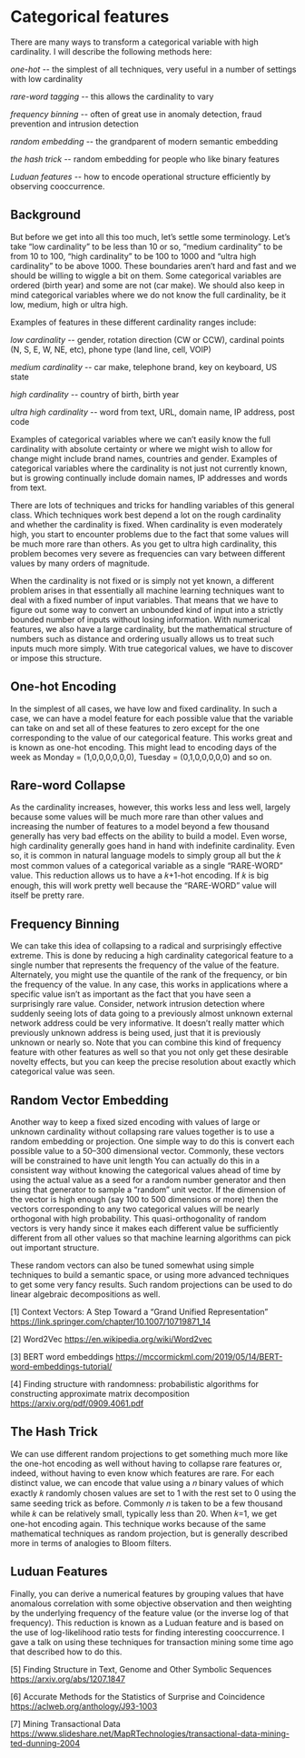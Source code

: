 # Categorical features
There are many ways to transform a categorical variable with high cardinality. I will describe the following methods here:

*one-hot* -- the simplest of all techniques, very useful in a number of settings with low cardinality

*rare-word tagging* -- this allows the cardinality to vary

*frequency binning* -- often of great use in anomaly detection, fraud prevention and intrusion detection

*random embedding* -- the grandparent of modern semantic embedding

*the hash trick* -- random embedding for people who like binary features

*Luduan features* -- how to encode operational structure efficiently by observing cooccurrence.

## Background
But before we get into all this too much, let’s settle some terminology. Let’s take “low cardinality” to be less than 10 or so, “medium cardinality” to be from 10 to 100, “high cardinality” to be 100 to 1000 and “ultra high cardinality” to be above 1000. These boundaries aren’t hard and fast and we should be willing to wiggle a bit on them. Some categorical variables are ordered (birth year) and some are not (car make). We should also keep in mind categorical variables where we do not know the full cardinality, be it low, medium, high or ultra high.

Examples of features in these different cardinality ranges include:

*low cardinality* -- gender, rotation direction (CW or CCW), cardinal points (N, S, E, W, NE, etc), phone type (land line, cell, VOIP)

*medium cardinality* -- car make, telephone brand, key on keyboard, US state

*high cardinality* -- country of birth, birth year

*ultra high cardinality* -- word from text, URL, domain name, IP address, post code

Examples of categorical variables where we can’t easily know the full cardinality with absolute certainty or where we might wish to allow for change might include brand names, countries and gender. Examples of categorical variables where the cardinality is not just not currently known, but is growing continually include domain names, IP addresses and words from text.

There are lots of techniques and tricks for handling variables of this general class. Which techniques work best depend a lot on the rough cardinality and whether the cardinality is fixed. When cardinality is even moderately high, you start to encounter problems due to the fact that some values will be much more rare than others. As you get to ultra high cardinality, this problem becomes very severe as frequencies can vary between different values by many orders of magnitude.

When the cardinality is not fixed or is simply not yet known, a different problem arises in that essentially all machine learning techniques want to deal with a fixed number of input variables. That means that we have to figure out some way to convert an unbounded kind of input into a strictly bounded number of inputs without losing information. With numerical features, we also have a large cardinality, but the mathematical structure of numbers such as distance and ordering usually allows us to treat such inputs much more simply. With true categorical values, we have to discover or impose this structure.

## One-hot Encoding

In the simplest of all cases, we have low and fixed cardinality. In such a case, we can have a model feature for each possible value that the variable can take on and set all of these features to zero except for the one corresponding to the value of our categorical feature. This works great and is known as one-hot encoding. This might lead to encoding days of the week as Monday = (1,0,0,0,0,0,0), Tuesday = (0,1,0,0,0,0,0) and so on.

## Rare-word Collapse

As the cardinality increases, however, this works less and less well, largely because some values will be much more rare than other values and increasing the number of features to a model beyond a few thousand generally has very bad effects on the ability to build a model. Even worse, high cardinality generally goes hand in hand with indefinite cardinality. Even so, it is common in natural language models to simply group all but the 𝑘 most common values of a categorical variable as a single “RARE-WORD” value. This reduction allows us to have a 𝑘+1-hot encoding. If 𝑘 is big enough, this will work pretty well because the “RARE-WORD” value will itself be pretty rare.

## Frequency Binning

We can take this idea of collapsing to a radical and surprisingly effective extreme. This is done by reducing a high cardinality categorical feature to a single number that represents the frequency of the value of the feature. Alternately, you might use the quantile of the rank of the frequency, or bin the frequency of the value. In any case, this works in applications where a specific value isn’t as important as the fact that you have seen a surprisingly rare value. Consider, network intrusion detection where suddenly seeing lots of data going to a previously almost unknown external network address could be very informative. It doesn’t really matter which previously unknown address is being used, just that it is previously unknown or nearly so. Note that you can combine this kind of frequency feature with other features as well so that you not only get these desirable novelty effects, but you can keep the precise resolution about exactly which categorical value was seen.

## Random Vector Embedding

Another way to keep a fixed sized encoding with values of large or unknown cardinality without collapsing rare values together is to use a random embedding or projection. One simple way to do this is convert each possible value to a 50–300 dimensional vector. Commonly, these vectors will be constrained to have unit length You can actually do this in a consistent way without knowing the categorical values ahead of time by using the actual value as a seed for a random number generator and then using that generator to sample a “random” unit vector. If the dimension of the vector is high enough (say 100 to 500 dimensions or more) then the vectors corresponding to any two categorical values will be nearly orthogonal with high probability. This quasi-orthogonality of random vectors is very handy since it makes each different value be sufficiently different from all other values so that machine learning algorithms can pick out important structure.

These random vectors can also be tuned somewhat using simple techniques to build a semantic space, or using more advanced techniques to get some very fancy results. Such random projections can be used to do linear algebraic decompositions as well.

[1] Context Vectors: A Step Toward a “Grand Unified Representation”
https://link.springer.com/chapter/10.1007/10719871_14

[2] Word2Vec
https://en.wikipedia.org/wiki/Word2vec

[3] BERT word embeddings
https://mccormickml.com/2019/05/14/BERT-word-embeddings-tutorial/

[4] Finding structure with randomness: probabilistic algorithms for constructing approximate matrix decomposition
https://arxiv.org/pdf/0909.4061.pdf



## The Hash Trick

We can use different random projections to get something much more like the one-hot encoding as well without having to collapse rare features or, indeed, without having to even know which features are rare. For each distinct value, we can encode that value using a 𝑛 binary values of which exactly 𝑘 randomly chosen values are set to 1 with the rest set to 0 using the same seeding trick as before. Commonly 𝑛 is taken to be a few thousand while 𝑘 can be relatively small, typically less than 20. When 𝑘=1, we get one-hot encoding again. This technique works because of the same mathematical techniques as random projection, but is generally described more in terms of analogies to Bloom filters.

## Luduan Features

Finally, you can derive a numerical features by grouping values that have anomalous correlation with some objective observation and then weighting by the underlying frequency of the feature value (or the inverse log of that frequency). This reduction is known as a Luduan feature and is based on the use of log-likelihood ratio tests for finding interesting cooccurrence. I gave a talk on using these techniques for transaction mining some time ago that described how to do this.

[5] Finding Structure in Text, Genome and Other Symbolic Sequences
https://arxiv.org/abs/1207.1847

[6] Accurate Methods for the Statistics of Surprise and Coincidence
https://aclweb.org/anthology/J93-1003

[7] Mining Transactional Data
https://www.slideshare.net/MapRTechnologies/transactional-data-mining-ted-dunning-2004
